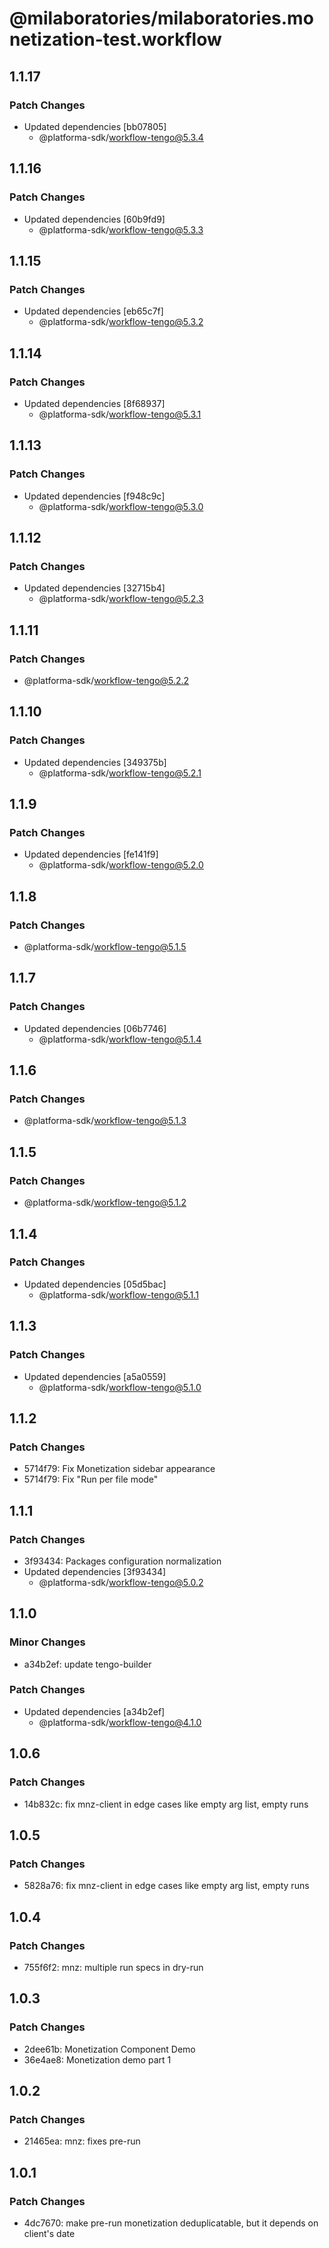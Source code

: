 # @milaboratories/milaboratories.monetization-test.workflow

## 1.1.17

### Patch Changes

- Updated dependencies [bb07805]
  - @platforma-sdk/workflow-tengo@5.3.4

## 1.1.16

### Patch Changes

- Updated dependencies [60b9fd9]
  - @platforma-sdk/workflow-tengo@5.3.3

## 1.1.15

### Patch Changes

- Updated dependencies [eb65c7f]
  - @platforma-sdk/workflow-tengo@5.3.2

## 1.1.14

### Patch Changes

- Updated dependencies [8f68937]
  - @platforma-sdk/workflow-tengo@5.3.1

## 1.1.13

### Patch Changes

- Updated dependencies [f948c9c]
  - @platforma-sdk/workflow-tengo@5.3.0

## 1.1.12

### Patch Changes

- Updated dependencies [32715b4]
  - @platforma-sdk/workflow-tengo@5.2.3

## 1.1.11

### Patch Changes

- @platforma-sdk/workflow-tengo@5.2.2

## 1.1.10

### Patch Changes

- Updated dependencies [349375b]
  - @platforma-sdk/workflow-tengo@5.2.1

## 1.1.9

### Patch Changes

- Updated dependencies [fe141f9]
  - @platforma-sdk/workflow-tengo@5.2.0

## 1.1.8

### Patch Changes

- @platforma-sdk/workflow-tengo@5.1.5

## 1.1.7

### Patch Changes

- Updated dependencies [06b7746]
  - @platforma-sdk/workflow-tengo@5.1.4

## 1.1.6

### Patch Changes

- @platforma-sdk/workflow-tengo@5.1.3

## 1.1.5

### Patch Changes

- @platforma-sdk/workflow-tengo@5.1.2

## 1.1.4

### Patch Changes

- Updated dependencies [05d5bac]
  - @platforma-sdk/workflow-tengo@5.1.1

## 1.1.3

### Patch Changes

- Updated dependencies [a5a0559]
  - @platforma-sdk/workflow-tengo@5.1.0

## 1.1.2

### Patch Changes

- 5714f79: Fix Monetization sidebar appearance
- 5714f79: Fix "Run per file mode"

## 1.1.1

### Patch Changes

- 3f93434: Packages configuration normalization
- Updated dependencies [3f93434]
  - @platforma-sdk/workflow-tengo@5.0.2

## 1.1.0

### Minor Changes

- a34b2ef: update tengo-builder

### Patch Changes

- Updated dependencies [a34b2ef]
  - @platforma-sdk/workflow-tengo@4.1.0

## 1.0.6

### Patch Changes

- 14b832c: fix mnz-client in edge cases like empty arg list, empty runs

## 1.0.5

### Patch Changes

- 5828a76: fix mnz-client in edge cases like empty arg list, empty runs

## 1.0.4

### Patch Changes

- 755f6f2: mnz: multiple run specs in dry-run

## 1.0.3

### Patch Changes

- 2dee61b: Monetization Component Demo
- 36e4ae8: Monetization demo part 1

## 1.0.2

### Patch Changes

- 21465ea: mnz: fixes pre-run

## 1.0.1

### Patch Changes

- 4dc7670: make pre-run monetization deduplicatable, but it depends on client's date

